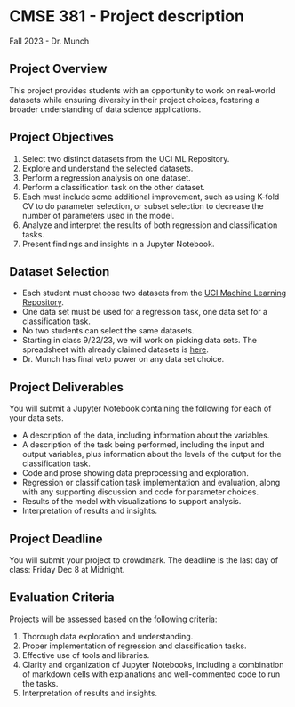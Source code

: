 # CMSE 381 - Project description

Fall 2023 - Dr. Munch

## Project Overview

This project provides students with an opportunity to work on real-world datasets while ensuring diversity in their project choices, fostering a broader understanding of data science applications.

## Project Objectives

1. Select two distinct datasets from the UCI ML Repository.
2. Explore and understand the selected datasets.
3. Perform a regression analysis on one dataset.
4. Perform a classification task on the other dataset.
5. Each must include some additional improvement, such as using K-fold CV to do parameter selection, or subset selection to decrease the number of parameters used in the model.
6. Analyze and interpret the results of both regression and classification tasks.
7. Present findings and insights in a Jupyter Notebook.

## Dataset Selection

- Each student must choose two datasets from the [UCI Machine Learning Repository](<https://archive.ics.uci.edu/ml/index.php>).
- One data set must be used for a regression task, one data set for a classification task.
- No two students can select the same datasets.
- Starting in class 9/22/23, we will work on picking data sets. The spreadsheet with already claimed datasets is [here](https://docs.google.com/spreadsheets/d/1k6JeR8NOlHi_zS1lpkF-YBkGRsFF77bT6YIg5NHcgL8).
- Dr. Munch has final veto power on any data set choice.

## Project Deliverables
You will submit a Jupyter Notebook containing the following for each of your data sets.

- A description of the data, including information about the variables.
- A description of the task being performed, including the input and output variables, plus information about the levels of the output for the classification task.
- Code and prose showing data preprocessing and exploration.
- Regression or classification task implementation and evaluation, along with any supporting discussion and code for parameter choices.
- Results of the model with visualizations to support analysis.
- Interpretation of results and insights.

## Project Deadline

You will submit your project to crowdmark. The deadline is the last day of class: Friday Dec 8 at Midnight.

## Evaluation Criteria

Projects will be assessed based on the following criteria:

1. Thorough data exploration and understanding.
2. Proper implementation of regression and classification tasks.
3. Effective use of tools and libraries.
4. Clarity and organization of Jupyter Notebooks, including a combination of markdown cells with explanations and well-commented code to run the tasks.
5. Interpretation of results and insights.
